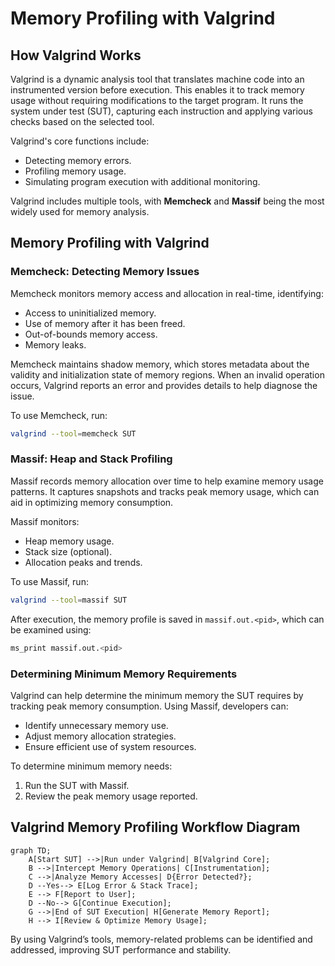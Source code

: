 # Memory Profiling with Valgrind

## How Valgrind Works

Valgrind is a dynamic analysis tool that translates machine code into an instrumented version before execution. This enables it to track memory usage without requiring modifications to the target program. It runs the system under test (SUT), capturing each instruction and applying various checks based on the selected tool.

Valgrind's core functions include:
- Detecting memory errors.
- Profiling memory usage.
- Simulating program execution with additional monitoring.

Valgrind includes multiple tools, with **Memcheck** and **Massif** being the most widely used for memory analysis.

## Memory Profiling with Valgrind

### Memcheck: Detecting Memory Issues
Memcheck monitors memory access and allocation in real-time, identifying:
- Access to uninitialized memory.
- Use of memory after it has been freed.
- Out-of-bounds memory access.
- Memory leaks.

Memcheck maintains shadow memory, which stores metadata about the validity and initialization state of memory regions. When an invalid operation occurs, Valgrind reports an error and provides details to help diagnose the issue.

To use Memcheck, run:
```bash
valgrind --tool=memcheck SUT
```

### Massif: Heap and Stack Profiling
Massif records memory allocation over time to help examine memory usage patterns. It captures snapshots and tracks peak memory usage, which can aid in optimizing memory consumption.

Massif monitors:
- Heap memory usage.
- Stack size (optional).
- Allocation peaks and trends.

To use Massif, run:
```bash
valgrind --tool=massif SUT
```
After execution, the memory profile is saved in `massif.out.<pid>`, which can be examined using:
```bash
ms_print massif.out.<pid>
```

### Determining Minimum Memory Requirements
Valgrind can help determine the minimum memory the SUT requires by tracking peak memory consumption. Using Massif, developers can:
- Identify unnecessary memory use.
- Adjust memory allocation strategies.
- Ensure efficient use of system resources.

To determine minimum memory needs:
1. Run the SUT with Massif.
2. Review the peak memory usage reported.

## Valgrind Memory Profiling Workflow Diagram
```mermaid
graph TD;
    A[Start SUT] -->|Run under Valgrind| B[Valgrind Core];
    B -->|Intercept Memory Operations| C[Instrumentation];
    C -->|Analyze Memory Accesses| D{Error Detected?};
    D --Yes--> E[Log Error & Stack Trace];
    E --> F[Report to User];
    D --No--> G[Continue Execution];
    G -->|End of SUT Execution| H[Generate Memory Report];
    H --> I[Review & Optimize Memory Usage];
```

By using Valgrind’s tools, memory-related problems can be identified and addressed, improving SUT performance and stability.


